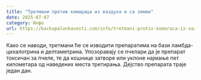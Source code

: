```yaml
---
title: "Третмани против комараца из ваздуха и са земље"
date: 2025-07-07
category: Инфо
url: https://backapalankavesti.com/info/tretmani-protiv-komaraca-iz-vazduha-i-sa-zemlje-5/
---
```


Како се наводи, третмани ће се изводити препаратима на бази ламбда-цихалотрина и делтаметрина. Упозоравају се пчелари да је препарат токсичан за пчеле, те да кошнице затворе или уклоне најмање пет километара од наведених места третирања. Дејство препарата траје један дан.
